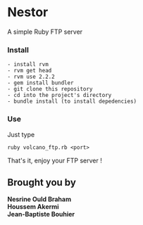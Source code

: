 # Nestor
A simple Ruby FTP server

### Install
    - install rvm
    - rvm get head
    - rvm use 2.2.2
    - gem install bundler
    - git clone this repository
    - cd into the project's directory
    - bundle install (to install depedencies)

### Use
Just type

    ruby volcano_ftp.rb <port>  

That's it, enjoy your FTP server !


## Brought you by
**Nesrine Ould Braham**  
**Houssem Akermi**  
**Jean-Baptiste Bouhier**

